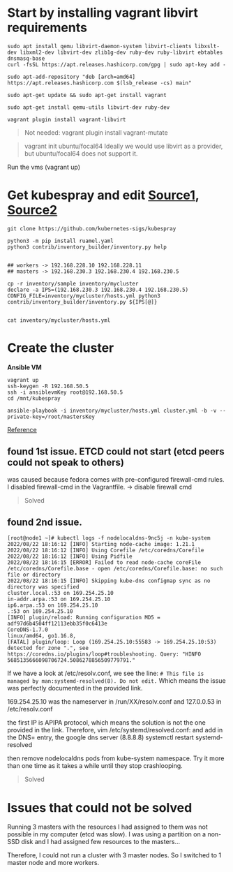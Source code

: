 # Start by installing vagrant libvirt requirements
```
sudo apt install qemu libvirt-daemon-system libvirt-clients libxslt-dev libxml2-dev libvirt-dev zlib1g-dev ruby-dev ruby-libvirt ebtables dnsmasq-base
curl -fsSL https://apt.releases.hashicorp.com/gpg | sudo apt-key add -

sudo apt-add-repository "deb [arch=amd64] https://apt.releases.hashicorp.com $(lsb_release -cs) main"

sudo apt-get update && sudo apt-get install vagrant

sudo apt-get install qemu-utils libvirt-dev ruby-dev

vagrant plugin install vagrant-libvirt
```
> Not needed: vagrant plugin install vagrant-mutate

> vagrant init ubuntu/focal64
> Ideally we would use libvirt as a provider, but ubuntu/focal64 does not support it. 

Run the vms (vagrant up)




# Get kubespray and edit [Source1](https://github.com/kubernetes-sigs/kubespray/blob/master/docs/getting-started.md), [Source2](https://github.com/kubernetes-sigs/kubespray/blob/master/docs/getting-started.md#building-your-own-inventory)
```
git clone https://github.com/kubernetes-sigs/kubespray

python3 -m pip install ruamel.yaml
python3 contrib/inventory_builder/inventory.py help


## workers -> 192.168.228.10 192.168.228.11 
## masters -> 192.168.230.3 192.168.230.4 192.168.230.5

cp -r inventory/sample inventory/mycluster
declare -a IPS=(192.168.230.3 192.168.230.4 192.168.230.5)
CONFIG_FILE=inventory/mycluster/hosts.yml python3 contrib/inventory_builder/inventory.py ${IPS[@]}


cat inventory/mycluster/hosts.yml
```


# Create the cluster
**Ansible VM**
```
vagrant up
ssh-keygen -R 192.168.50.5
ssh -i ansiblevmKey root@192.168.50.5
cd /mnt/kubespray

ansible-playbook -i inventory/mycluster/hosts.yml cluster.yml -b -v --private-key=/root/mastersKey
```

[Reference](https://github.com/kubernetes-sigs/kubespray/blob/master/docs/ansible.md)





## found 1st issue. ETCD could not start (etcd peers could not speak to others)
was caused because fedora comes with pre-configured firewall-cmd rules. I disabled firewall-cmd in the Vagrantfile.
-> disable firewall cmd

> Solved

## found 2nd issue. 
```
[root@node1 ~]# kubectl logs -f nodelocaldns-9nc5j -n kube-system
2022/08/22 18:16:12 [INFO] Starting node-cache image: 1.21.1
2022/08/22 18:16:12 [INFO] Using Corefile /etc/coredns/Corefile
2022/08/22 18:16:12 [INFO] Using Pidfile 
2022/08/22 18:16:15 [ERROR] Failed to read node-cache coreFile /etc/coredns/Corefile.base - open /etc/coredns/Corefile.base: no such file or directory
2022/08/22 18:16:15 [INFO] Skipping kube-dns configmap sync as no directory was specified
cluster.local.:53 on 169.254.25.10
in-addr.arpa.:53 on 169.254.25.10
ip6.arpa.:53 on 169.254.25.10
.:53 on 169.254.25.10
[INFO] plugin/reload: Running configuration MD5 = adf97d6b4504ff12113ebb35f0c6413e
CoreDNS-1.7.0
linux/amd64, go1.16.8, 
[FATAL] plugin/loop: Loop (169.254.25.10:55583 -> 169.254.25.10:53) detected for zone ".", see https://coredns.io/plugins/loop#troubleshooting. Query: "HINFO 5685135666098706724.5086278856509779791."
```
If we have a look at /etc/resolv.conf, we see the line:
``# This file is managed by man:systemd-resolved(8). Do not edit.``
Which means the issue was perfectly documented in the provided link. 

169.254.25.10 was the nameserver in /run/XX/resolv.conf and 127.0.0.53 in /etc/resolv.conf

the first IP is APIPA protocol, which means the solution is not the one provided in the link. Therefore, vim /etc/systemd/resolved.conf:
and add in the DNS= entry, the google dns server (8.8.8.8)
systemctl restart systemd-resolved

then remove nodelocaldns pods from kube-system namespace. Try it more than one time as it takes a while until they stop crashlooping.

> Solved

# Issues that could not be solved
Running  3 masters with the resources I had assigned to them was not possible in my computer (etcd was slow). I was using a partition on a non-SSD disk and I had assigned few resources to the masters... 

Therefore, I could not run a cluster with 3 master nodes. So I switched to 1 master node and more workers.